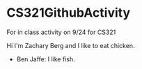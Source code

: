 # CS321GithubActivity
For in class activity on 9/24 for CS321

Hi I'm Zachary Berg and I like to eat chicken.
- Ben Jaffe: I like fish.

